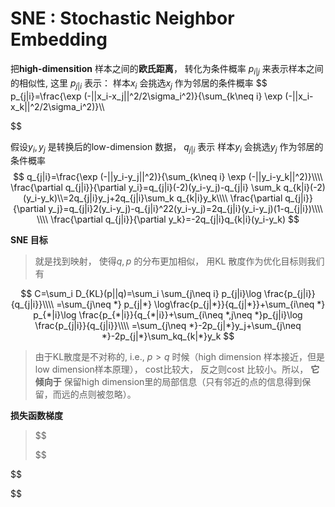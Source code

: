 # SNE :  Stochastic Neighbor Embedding  

把**high-dimensition** 样本之间的**欧氏距离**， 转化为条件概率 $p_{i|j}$ 来表示样本之间的相似性, 这里 $p_{j|i}$ 表示：   样本$x_i$ 会挑选$x_j$ 作为邻居的条件概率
$$
p_{j|i}=\frac{\exp (-||x_i-x_j||^2/2\sigma_i^2)}{\sum_{k\neq i} \exp (-||x_i-x_k||^2/2\sigma_i^2)}\\\\

$$






假设$y_i,y_j$ 是转换后的low-dimension 数据， $q_{j|i}$ 表示 样本$y_i$ 会挑选$y_j$ 作为邻居的条件概率
$$
q_{j|i}=\frac{\exp (-||y_i-y_j||^2)}{\sum_{k\neq i} \exp (-||y_i-y_k||^2)}\\\\
\frac{\partial q_{j|i}}{\partial y_i}=q_{j|i}(-2)(y_i-y_j)-q_{j|i} \sum_k q_{k|i}(-2)(y_i-y_k)\\=2q_{j|i}y_j+2q_{j|i}\sum_k q_{k|i}y_k\\\\
\frac{\partial q_{j|i}}{\partial y_j}=q_{j|i}2(y_i-y_j)-q_{j|i}^22(y_i-y_j)=2q_{j|i}(y_i-y_j)(1-q_{j|i})\\\\
\\\\
\frac{\partial q_{j|i}}{\partial y_k}=-2q_{j|i}q_{k|i}(y_i-y_k)
$$


**SNE 目标**

> 就是找到映射， 使得$q,p$  的分布更加相似，  用KL 散度作为优化目标则我们有

$$
C=\sum_i D_{KL}(p||q)=\sum_i \sum_{j\neq i} p_{j|i}\log \frac{p_{j|i}}{q_{j|i}}\\\\
=\sum_{j\neq *} p_{j|*} \log\frac{p_{j|*}}{q_{j|*}}+\sum_{i\neq *} p_{*|i}\log \frac{p_{*|i}}{q_{*|i}}+\sum_{i\neq *,j\neq *}p_{j|i}\log \frac{p_{j|i}}{q_{j|i}}\\\\
=\sum_{j\neq *}-2p_{j|*}y_j+\sum_{j\neq *}-2p_{j|*}\sum_kq_{k|*}y_k
$$



> 由于KL散度是不对称的, i.e.,  $p>q$ 时候（high dimension 样本接近，但是low dimension样本原理）， cost比较大， 反之则cost 比较小。所以， **它倾向于**  保留high dimension里的局部信息（只有邻近的点的信息得到保留，而远的点则被忽略）。



**损失函数梯度**

>$$
>
>$$












$$

$$
